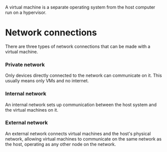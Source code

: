 A virtual machine is a separate operating system from the host computer run on a hypervisor.


# Network connections
There are three types of network connections that can be made with a virtual machine.

### Private network
Only devices directly connected to the network can communicate on it. This usually means only VMs and no internet.

### Internal network
An internal network sets up communication between the host system and the virtual machines on it.

### External network
An external network connects virtual machines and the host's physical network, allowing virtual machines to communicate on the same network as the host, operating as any other node on the network.